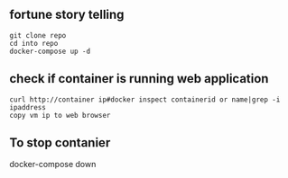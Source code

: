 ## fortune story telling
```
git clone repo
cd into repo
docker-compose up -d
```
## check if container is running web application
```
curl http://container ip#docker inspect containerid or name|grep -i ipaddress
copy vm ip to web browser
```
## To stop contanier
docker-compose down
